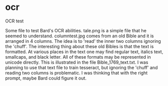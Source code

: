 # ocr
OCR test

Some file to test Bard's OCR abilities. tale.png is a simple file that he seemed to understand. columntest.jpg comes from an old Bible and it is arranged in 4 columns. The idea is to 'read' the inner two columns ignoring the 'chuff'. The interesting thing about these old Bibles is that the text is formatted. At various places in the text one may find regular text, italics text, smallcaps, and black letter. All of these formats may be represented in unicode directly. This is illustrated in the file Bible_1769_text.txt. I was planning to use that text file to train tesseract, but ignoring the 'chuff' and reading two columns is problematic. I was thinking that with the right prompt, maybe Bard could figure it out.
